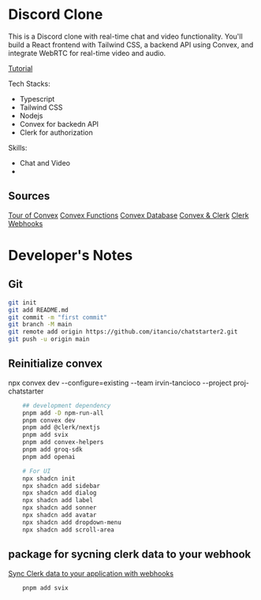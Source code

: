 # Discord Clone

This is a Discord clone with real-time chat and video functionality. You'll build a React frontend with Tailwind CSS, a backend API using Convex, and integrate WebRTC for real-time video and audio.

[Tutorial](tutorial/tutorial.ipynb)

Tech Stacks:

- Typescript
- Tailwind CSS
- Nodejs
- Convex for backedn API
- Clerk for authorization

Skills:

- Chat and Video
-

## Sources

[Tour of Convex](https://docs.convex.dev/get-started)
[Convex Functions](https://docs.convex.dev/functions)
[Convex Database](https://docs.convex.dev/database)
[Convex & Clerk](https://docs.convex.dev/auth/clerk)
[Clerk Webhooks](https://clerk.com/docs/integrations/webhooks/sync-data)

# Developer's Notes

## Git

```bash
git init
git add README.md
git commit -m "first commit"
git branch -M main
git remote add origin https://github.com/itancio/chatstarter2.git
git push -u origin main
```

## Reinitialize convex

npx convex dev --configure=existing --team irvin-tancioco --project proj-chatstarter

```bash
    ## development dependency
    pnpm add -D npm-run-all
    pnpm convex dev
    pnpm add @clerk/nextjs
    pnpm add svix
    pnpm add convex-helpers
    pnpm add groq-sdk
    pnpm add openai

    # For UI
    npx shadcn init
    npx shadcn add sidebar
    npx shadcn add dialog
    npx shadcn add label
    npx shadcn add sonner
    npx shadcn add avatar
    npx shadcn add dropdown-menu
    npx shadcn add scroll-area
```

## package for sycning clerk data to your webhook

[Sync Clerk data to your application with webhooks](https://clerk.com/docs/integrations/webhooks/sync-data#install-svix)

```bash
    pnpm add svix
```
